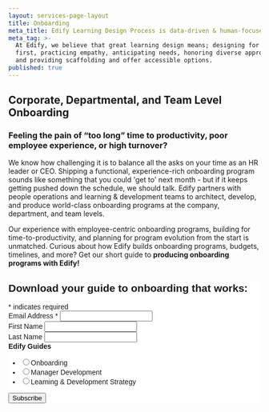 ```yaml
---
layout: services-page-layout
title: Onboarding
meta_title: Edify Learning Design Process is data-driven & human-focused
meta_tag: >-
  At Edify, we believe that great learning design means; designing for people
  first, practicing empathy, anticipating needs, honoring diverse approaches,
  and providing scaffolding and offer accessible options.
published: true
---
```


## Corporate, Departmental, and Team Level Onboarding
### Feeling the pain of “too long” time to productivity, poor employee experience, or high turnover?

We know how challenging it is to balance all the asks on your time as an HR leader or CEO. Shipping a functional, experience-rich onboarding program sounds like something that you could 'get to' next month - but if it keeps getting pushed down the schedule, we should talk. Edify partners with people operations and learning & development teams to architect, develop, and produce world-class onboarding programs at the company, department, and team levels.

Our experience with employee-centric onboarding programs, building for time-to-productivity, and planning for program evolution from the start is unmatched. Curious about how Edify builds onboarding programs, budgets, timelines, and more? Get our short guide to **producing onboarding programs with Edify!**

<link href="//cdn-images.mailchimp.com/embedcode/classic-10_7.css" rel="stylesheet" type="text/css">
<style type="text/css">
	#mc_embed_signup{background:#fff; clear:left; font:14px Helvetica,Arial,sans-serif; }
	/* Add your own MailChimp form style overrides in your site stylesheet or in this style block.
	   We recommend moving this block and the preceding CSS link to the HEAD of your HTML file. */
</style>
<div id="mc_embed_signup">
<form action="//edifyedu.us8.list-manage.com/subscribe/post?u=adcd41d2f3227baeb65cced0a&amp;id=db14592311" method="post" id="mc-embedded-subscribe-form" name="mc-embedded-subscribe-form" class="validate" target="_blank" novalidate>
    <div id="mc_embed_signup_scroll">
	<h2>Download your guide to onboarding that works:</h2>
<div class="indicates-required"><span class="asterisk">*</span> indicates required</div>
<div class="mc-field-group">
	<label for="mce-EMAIL">Email Address  <span class="asterisk">*</span>
</label>
	<input type="email" value="" name="EMAIL" class="required email" id="mce-EMAIL">
</div>
<div class="mc-field-group">
	<label for="mce-FNAME">First Name </label>
	<input type="text" value="" name="FNAME" class="" id="mce-FNAME">
</div>
<div class="mc-field-group">
	<label for="mce-LNAME">Last Name </label>
	<input type="text" value="" name="LNAME" class="" id="mce-LNAME">
</div>
<div class="mc-field-group input-group">
    <strong>Edify Guides </strong>
    <ul><li><input type="radio" value="1" name="group[49121]" id="mce-group[49121]-49121-0"><label for="mce-group[49121]-49121-0">Onboarding</label></li>
<li><input type="radio" value="2" name="group[49121]" id="mce-group[49121]-49121-1"><label for="mce-group[49121]-49121-1">Manager Development</label></li>
<li><input type="radio" value="4" name="group[49121]" id="mce-group[49121]-49121-2"><label for="mce-group[49121]-49121-2">Learning &amp; Development Strategy</label></li>
</ul>
</div>
	<div id="mce-responses" class="clear">
		<div class="response" id="mce-error-response" style="display:none"></div>
		<div class="response" id="mce-success-response" style="display:none"></div>
	</div>    <!-- real people should not fill this in and expect good things - do not remove this or risk form bot signups-->
    <div style="position: absolute; left: -5000px;" aria-hidden="true"><input type="text" name="b_adcd41d2f3227baeb65cced0a_db14592311" tabindex="-1" value=""></div>
    <div class="clear"><input type="submit" value="Subscribe" name="subscribe" id="mc-embedded-subscribe" class="button"></div>
    </div>
</form>
</div>
